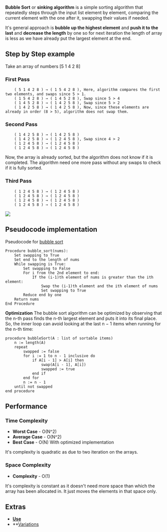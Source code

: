 **Bubble Sort** or **sinking algorithm** is a simple sorting algorithm that repeatedly steps through the input list element by element, comparing the current element with the one after it, swapping their values if needed.

It's general approach is **bubble up the highest element** and **push it to the last** and **decrease the length** by one so for next iteration the length of array is less as we have already put the largest element at the end.

## Step by Step example
Take an array of numbers [5 1 4 2 8]

### First Pass
```
    ( 5 1 4 2 8 ) → ( 1 5 4 2 8 ), Here, algorithm compares the first two elements, and swaps since 5 > 1.
    ( 1 5 4 2 8 ) → ( 1 4 5 2 8 ), Swap since 5 > 4
    ( 1 4 5 2 8 ) → ( 1 4 2 5 8 ), Swap since 5 > 2
    ( 1 4 2 5 8 ) → ( 1 4 2 5 8 ), Now, since these elements are already in order (8 > 5), algorithm does not swap them.
```
### Second Pass
```
    ( 1 4 2 5 8 ) → ( 1 4 2 5 8 )
    ( 1 4 2 5 8 ) → ( 1 2 4 5 8 ), Swap since 4 > 2
    ( 1 2 4 5 8 ) → ( 1 2 4 5 8 )
    ( 1 2 4 5 8 ) → ( 1 2 4 5 8 )
```

Now, the array is already sorted, but the algorithm does not know if it is completed. The algorithm need one more pass without any swaps to check if it is fully sorted.

### Third Pass
```
    ( 1 2 4 5 8 ) → ( 1 2 4 5 8 )
    ( 1 2 4 5 8 ) → ( 1 2 4 5 8 )
    ( 1 2 4 5 8 ) → ( 1 2 4 5 8 )
    ( 1 2 4 5 8 ) → ( 1 2 4 5 8 )
```

![](https://youtu.be/Cq7SMsQBEUw?feature=shared)

## Pseudocode implementation
Pseudocode for [bubble sort](https://en.wikipedia.org/wiki/Bubble_sort#Pseudocode_implementation)
```
Procedure bubble_sort(nums):
    Set swapping to True
    Set end to the length of nums
    While swapping is True:
        Set swapping to False
        For i from the 2nd element to end:
            If the (i-1)th element of nums is greater than the ith element:
                Swap the (i-1)th element and the ith element of nums
                Set swapping to True
        Reduce end by one
    Return nums
End Procedure
```

**Optimization** The bubble sort algorithm can be optimized by observing that the n-th pass finds the n-th largest element and puts it into its final place. So, the inner loop can avoid looking at the last n − 1 items when running for the n-th time: 

```
procedure bubbleSort(A : list of sortable items)
    n := length(A)
    repeat
        swapped := false
        for i := 1 to n - 1 inclusive do
            if A[i - 1] > A[i] then
                swap(A[i - 1], A[i])
                swapped := true
            end if
        end for
        n := n - 1
    until not swapped
end procedure
```

## Performance
### Time Complexity
- **Worst Case** - O(N^2)
- **Average Case** - O(N^2)
- **Best Case** - O(N) With optimized implementation

It's complexity is quadratic as due to two iteration on the arrays.

### Space Complexity
- **Complexity** - O(1)

It's complexity is constant as it doesn't need more space than which the array has been allocated in. It just moves the elements in that space only.


## Extras
- **[Use](https://en.wikipedia.org/wiki/Bubble_sort#Use)**
- **[Variations](https://en.wikipedia.org/wiki/Bubble_sort#Variations)

